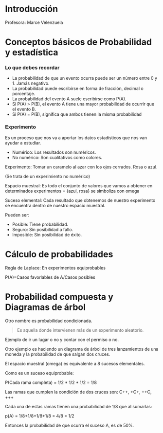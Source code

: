 # Introducción

Profesora: Marce Velenzuela

# Conceptos básicos de Probabilidad y estadística

### Lo que debes recordar
- La probabilidad de que un evento ocurra puede ser un número entre 0 y 1. Jamás negativo.
- La probabilidad puede escribirse en forma de fracción, decimal o porcentaje.
- La probabilidad del evento A suele escribirse como P(A).
- Si P(A) > P(B), el evento A tiene una mayor probabilidad de ocurrir que el evento B.
- Si P(A) = P(B), significa que ambos tienen la misma probabilidad 

### Experimento

Es un proceso que nos va a aportar los datos estadísticos que nos van ayudar a estudiar.

- Numérico: Los resultados son numéricos.
- No numérico: Son cualitativos como colores.

Experimento: Tomar un caramelo al azar con los ojos cerrados. Rosa o azul.

(Se trata de un experimiento no numérico)

Espacio muestral: Es todo el conjunto de valores que vamos a obtener en determinados experimentos = {azul, rosa} se simboliza con omega

Suceso elemental: Cada resultado que obtenemos de nuestro experimento se encuentra dentro de nuestro espacio muestral.

Pueden ser:
- Posible: Tiene probabilidad.
- Seguro: Sin posibilidad a fallo.
- Imposible: Sin posibilidad de éxito.

# Cálculo de probabilidades

Regla de Laplace: En experimentos equiprobables

P(A)=Casos favorlables de A/Casos posibles

# Probabilidad compuesta y Diagramas de árbol

Otro nombre es probabilidad condicionada.

> Es aquella donde intervienen más de un experimento aleatorio.

Ejemplo de ir un lugar o no y contar con el permiso o no.

Otro ejemplo es haciendo un diagrama de árbol de tres lanzamientos de una moneda y la probabilidad de que salgan dos cruces.

El espacio muestral (omega) es equivalente a 8 sucesos elementales.

Como es un suceso equiprobable:

P(Cada rama completa) = 1/2 * 1/2 * 1/2 = 1/8

Las ramas que cumplen la condición de dos cruces son: C++, +C+, ++C, +++

Cada una de estas ramas tienen una probabilidad de 1/8 que al sumarlas:

p(A) = 1/8+1/8+1/8+1/8 = 4/8 = 1/2

Entonces la probabilidad de que ocurra el suceso A, es de 50%.
